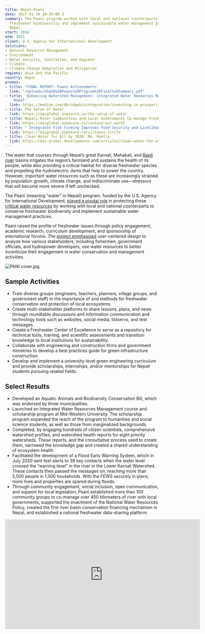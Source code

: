 ```yaml
---
title: Nepal—Paani
date: 2017-01-10 18:29:00 Z
summary: The Paani program worked with local and national counterparts to conserve
  freshwater biodiversity and implement sustainable water management practices in
  Nepal.
start: 2016
end: 2021
client: U.S. Agency for International Development
solutions:
- Natural Resource Management
- Environment
- Water Security, Sanitation, and Hygiene
- Climate
- Climate Change Adaptation and Mitigation
regions: Asia and the Pacific
country: Nepal
promos:
- title: 'FINAL REPORT: Paani Achievements'
  link: "/uploads/USAID%20Paani%20Program%20Final%20Summary.pdf"
- title: 'Enhancing Watershed Management: Integrated Water Resources Management in
    Nepal'
  link: https://medium.com/@bridgebiointegration/investing-in-prosperity-5c1e8622df4b
- title: The Value of Water
  link: https://daiglobal.exposure.co/the-value-of-water
- title: Nepali River Communities and Local Governments Co-manage Freshwater Resources
  link: https://daiglobal.exposure.co/restore-our-earth
- title: " Integrated Fish Farming Improves Food Security and Livelihoods in Nepal"
  link: https://daiglobal.exposure.co/virtuous-circle
- title: Clean Water for All by 2030. No, Really
  link: https://dai-global-developments.com/articles/clean-water-for-all-by-2030-no-really
---
```


The water that courses through Nepal’s great Karnali, Mahakali, and [Rapti river](https://medium.com/usaid-global-waters/collaboration-for-watershed-conservation-in-nepal-dc0d7c1d031e?fbclid=IwAR1Sn6NagFFnLHUHi48zZFs93-zO0lzB1GbhF3zK537USnhWPFheNRgG_Ik) basins irrigates the region’s farmland and sustains the health of its people, while also providing a critical habitat for diverse freshwater species and propelling the hydroelectric dams that help to power the country. However, important water resources such as these are increasingly strained by population growth, climate change, and indiscriminate use—stressors that will become more severe if left unchecked.

The Paani (meaning “water” in Nepali) program, funded by the U.S. Agency for International Development, [played a pivotal role](https://medium.com/usaid-global-waters/collaboration-for-watershed-conservation-in-nepal-dc0d7c1d031e) in protecting these [critical water resources](https://medium.com/usaid-global-waters/collaboration-for-watershed-conservation-in-nepal-dc0d7c1d031e) by working with local and national counterparts to conserve freshwater biodiversity and implement sustainable water management practices.

Paani raised the profile of freshwater issues through policy engagement, academic research, curriculum development, and sponsorship of international forums. The [project emphasized](/uploads/USAID%20Paani%20Program%20Final%20Summary.pdf) user-centered design to analyze how various stakeholders, including fishermen, government officials, and hydropower developers, use water resources to better incentivize their engagement in water conservation and management activities.

![PANI cover.jpg](/uploads/PANI%20cover.jpg)

## Sample Activities

* Train diverse groups (engineers, teachers, planners, village groups, and government staff) in the importance of and methods for freshwater conservation and protection of local ecosystems.
* Create multi-stakeholder platforms to share lessons, plans, and news through roundtable discussions and information communication and technology tools such as websites, social media, listservs, and text messages.
* Create a Freshwater Center of Excellence to serve as a repository for technical tools, training, and scientific assessments and transition knowledge to local institutions for sustainability.
* Collaborate with engineering and construction firms and government ministries to develop a best practices guide for green infrastructure construction.
* Develop and implement a university-level green engineering curriculum and provide scholarships, internships, and/or mentorships for Nepali students pursuing related fields.

## Select Results

* Developed an Aquatic Animals and Biodiversity Conservation Bill, which was endorsed by three municipalities.
* Launched an Integrated Water Resources Management course and scholarship program at Mid-Western University. The scholarship program expanded the reach of the program to humanities and social science students, as well as those from marginalized backgrounds.
* Completed, by engaging hundreds of citizen scientists, comprehensive watershed profiles, and watershed health reports for eight priority watersheds. These reports, and the consultative process used to create them, narrowed the knowledge gap and created a shared understanding of ecosystem health.
* Facilitated the development of a Flood Early Warning System, which in July 2020 sent text alerts to 38 key contacts when the water level crossed the “warning level” in the river in the Lower Karnali Watershed. These contacts then passed the messages on, reaching more than 5,500 people in 1,000 households. With the FEWS securely in place, more lives and properties are spared during floods. 
* Through community engagement, social inclusion, open communication, and support for local legislation, Paani established more than 100 community groups to co-manage over 450 kilometers of river with local governments, supported the enactment of the National Water Resources Policy, created the first river basin conservation financing mechanism in Nepal, and established a national freshwater data-sharing platform. 

<iframe src="https://player.vimeo.com/video/538669119" width="640" height="360" frameborder="0" allow="autoplay; fullscreen; picture-in-picture" allowfullscreen></iframe>